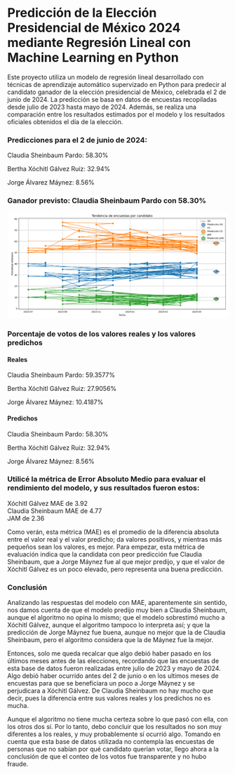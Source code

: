 <h1>Predicción de la Elección Presidencial de México 2024 mediante Regresión Lineal con Machine Learning en Python</h1>
<p>Este proyecto utiliza un modelo de regresión lineal desarrollado con técnicas de aprendizaje automático supervizado en Python para predecir al candidato ganador de la elección 
  presidencial de México, celebrada el 2 de junio de 2024. La predicción se basa en datos de encuestas recopiladas desde julio de 2023 hasta mayo de 2024. Además, se realiza una 
  comparación entre los resultados estimados por el modelo y los resultados oficiales obtenidos el día de la elección.</p>

<h3>Predicciones para el 2 de junio de 2024:</h3>
<p>Claudia Sheinbaum Pardo: 58.30%</p>
<p>Bertha Xóchitl Gálvez Ruíz: 32.94%</p>
<p>Jorge Álvarez Máynez: 8.56%</p>

<h3>Ganador previsto: Claudia Sheinbaum Pardo con 58.30%</h3>

<img src="Figure_1.png" alt="Predicción 2024" width="1000"/>

<h3>Porcentaje de votos de los valores reales y los valores predichos</h3>

<h4>Reales</h4>
<p>Claudia Sheinbaum Pardo: 59.3577%</p>
<p>Bertha Xóchitl Gálvez Ruiz: 27.9056%</p>
<p>Jorge Álvarez Máynez: 10.4187%</p>

<h4>Predichos</h4>
<p>Claudia Sheinbaum Pardo: 58.30%</p>
<p>Bertha Xóchitl Gálvez Ruiz: 32.94%</p>
<p>Jorge Álvarez Máynez: 8.56%</p>

<h3>Utilicé la métrica de Error Absoluto Medio para evaluar el rendimiento del modelo, y sus resultados fueron estos:</h3>
<p>Xóchitl Gálvez MAE de 3.92 </br> Claudia Sheinbaum MAE de 4.77 </br> JAM de 2.36</p>

<p>Como verán, esta métrica (MAE) es el promedio de la diferencia absoluta entre el valor real y el valor predicho; da valores positivos, y mientras más pequeños sean los valores, es mejor. Para empezar, esta métrica de evaluación indica que la candidata con peor predicción fue Claudia Sheinbaum, que a Jorge Máynez fue al que mejor predijo, y que el valor de Xóchitl Gálvez es un poco elevado, pero representa una buena predicción.</p>

<h3>Conclusión</h3>
<p>Analizando las respuestas del modelo con MAE, aparentemente sin sentido, nos damos cuenta de que el modelo predijo muy bien a Claudia Sheinbaum, aunque el algoritmo no opina lo mismo; que el modelo sobrestimó mucho a Xóchitl Gálvez, aunque el algoritmo tampoco lo interpreta así; y que la predicción de Jorge Máynez fue buena, aunque no mejor que la de Claudia Sheinbaum, pero el algoritmo considera que la de Máynez fue la mejor.</p>

<p>Entonces, solo me queda recalcar que algo debió haber pasado en los últimos meses antes de las elecciones, recordando que las encuestas de esta base de datos fueron realizadas entre julio de 2023 y mayo de 2024. Algo debió haber ocurrido antes del 2 de junio o en los ultimos meses de encuestas para que se beneficiara un poco a Jorge Máynez y se perjudicara a Xóchitl Gálvez. De Claudia Sheinbaum no hay mucho que decir, pues la diferencia entre sus valores reales y los predichos no es mucha.</p>

<p>Aunque el algoritmo no tiene mucha certeza sobre lo que pasó con ella, con los otros dos sí. Por lo tanto, debo concluir que los resultados no son muy diferentes a los reales, y muy probablemente sí ocurrió algo. Tomando en cuenta que esta base de datos utilizada no contempla las encuestas de personas que no sabían por qué candidato querían votar, llego ahora a la conclusión de que el conteo de los votos fue transparente y no hubo fraude.</p>
